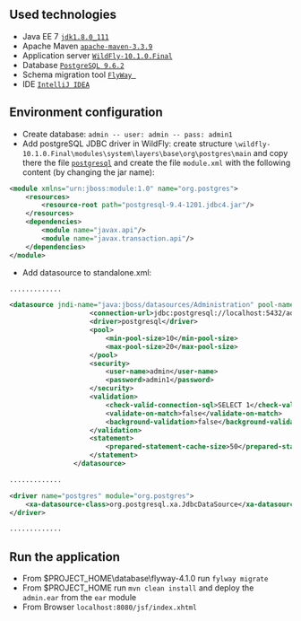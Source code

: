 ## Used technologies ##

- Java EE 7 [``jdk1.8.0_111``](http://www.oracle.com/technetwork/java/javase/downloads/index.html)
- Apache Maven [``apache-maven-3.3.9``](https://maven.apache.org/download.cgi/)
- Application server  [``WildFly-10.1.0.Final``](http://wildfly.org/staging/downloads/)
- Database [``PostgreSQL 9.6.2``](https://www.postgresql.org/)
- Schema migration tool [``FlyWay ``](https://flywaydb.org/)
- IDE [``IntelliJ IDEA``](www.jetbrains.com/)


## Environment configuration ##

- Create database: ``admin -- user: admin -- pass: admin1`` 
- Add postgreSQL JDBC driver in WildFly: create structure ``\wildfly-10.1.0.Final\modules\system\layers\base\org\postgres\main`` and copy there the file [``postgresql``](https://jdbc.postgresql.org/) and create the file ``module.xml`` with the following content (by changing the jar name):

```xml
<module xmlns="urn:jboss:module:1.0" name="org.postgres">
	<resources>
		<resource-root path="postgresql-9.4-1201.jdbc4.jar"/>
    </resources>
    <dependencies>
		<module name="javax.api"/>
		<module name="javax.transaction.api"/>
	</dependencies>
</module>
```

- Add datasource to standalone.xml:

```xml
.............

<datasource jndi-name="java:jboss/datasources/Administration" pool-name="Administration" enabled="true" use-java-context="true">
                    <connection-url>jdbc:postgresql://localhost:5432/admin</connection-url>
                    <driver>postgresql</driver>
                    <pool>
                        <min-pool-size>10</min-pool-size>
                        <max-pool-size>20</max-pool-size>
                    </pool>
                    <security>
                        <user-name>admin</user-name>
                        <password>admin1</password>
                    </security>
                    <validation>
                        <check-valid-connection-sql>SELECT 1</check-valid-connection-sql>
                        <validate-on-match>false</validate-on-match>
                        <background-validation>false</background-validation>
                    </validation>
                    <statement>
                        <prepared-statement-cache-size>50</prepared-statement-cache-size>
                    </statement>
                </datasource>

.............

<driver name="postgres" module="org.postgres">
	<xa-datasource-class>org.postgresql.xa.JdbcDataSource</xa-datasource-class>
</driver>

.............
```

## Run the application ##

- From $PROJECT_HOME\database\flyway-4.1.0 run ``fylway migrate``
- From $PROJECT_HOME run ``mvn clean install`` and deploy the ``admin.ear`` from the ``ear`` module
- From Browser ``localhost:8080/jsf/index.xhtml`` 

